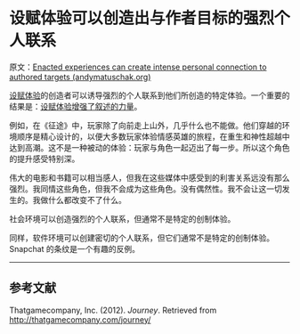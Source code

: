 # 设赋体验可以创造出与作者目标的强烈个人联系

原文：[Enacted experiences can create intense personal connection to authored targets (andymatuschak.org)](https://notes.andymatuschak.org/z6rE2jCvARneUxogtFCTMafzJvYEKWFgb51c2)

[设赋体验](https://notes.andymatuschak.org/z3KASfpz5AmNmqM2m517Jbs1EvXrLN7NkeYWH)的创造者可以诱导强烈的个人联系到他们所创造的特定体验。一个重要的结果是：[设赋体验增强了叙述的力量](https://notes.andymatuschak.org/zhZFC1LFDwAcsgJAdaKEDnSHyrf1bR954Ssb)。

例如，在《征途》中，玩家除了向前走上山外，几乎什么也不能做。他们穿越的环境顺序是精心设计的，以便大多数玩家体验情感英雄的旅程，在重生和神性超越中达到高潮。这不是一种被动的体验：玩家与角色一起迈出了每一步。所以这个角色的提升感受特别深。

伟大的电影和书籍可以相当感人，但我在这些媒体中感受到的利害关系远没有那么强烈。我同情这些角色，但我不会成为这些角色。没有偶然性。我不会让这一切发生的。我做什么都改变不了什么。

社会环境可以创造强烈的个人联系，但通常不是特定的创制体验。

同样，软件环境可以创建密切的个人联系，但它们通常不是特定的创制体验。Snapchat 的条纹是一个有趣的反例。

------

## 参考文献

Thatgamecompany, Inc. (2012). *Journey*. Retrieved from http://thatgamecompany.com/journey/
